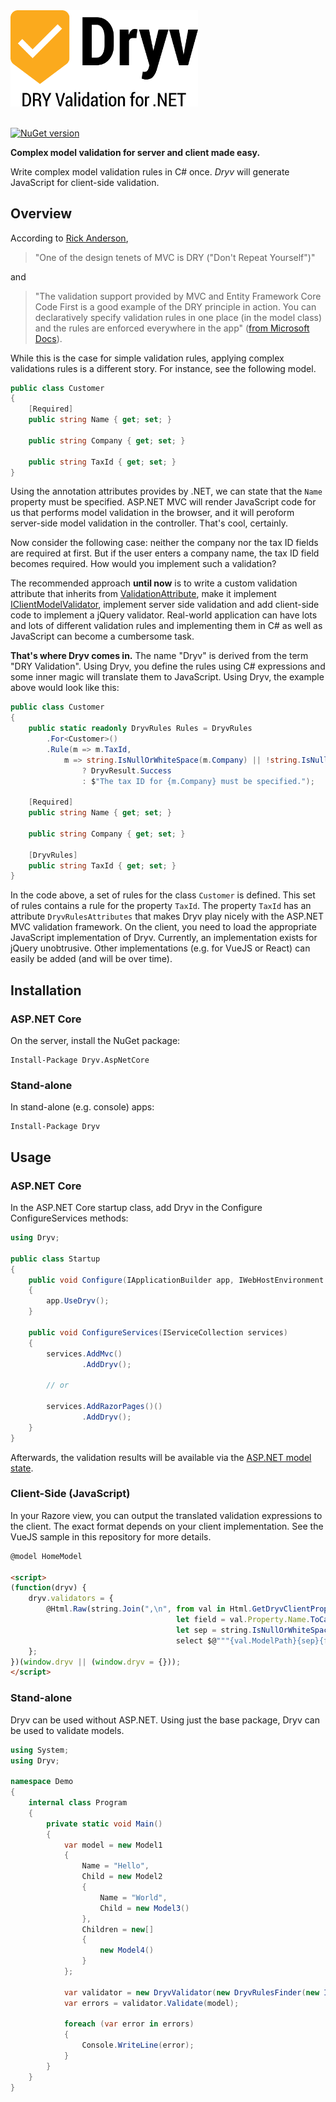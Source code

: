 <img src="logo_slogan.svg" title="Dryv - DRY Validation for ASP.NET MVC and ASP.NET Core" width="300">

<br/>
<br/>

[![NuGet version](https://badge.fury.io/nu/dryv.svg)](https://badge.fury.io/nu/dryv) 

**Complex model validation for server and client made easy.**

Write complex model validation rules in C# once.
_Dryv_ will generate JavaScript for client-side validation.

## Overview
According to [Rick Anderson](https://twitter.com/RickAndMSFT), 

> "One of the design tenets of MVC is DRY ("Don't Repeat Yourself")"

and

> "The validation support provided by MVC and Entity Framework Core Code First is a good example of the DRY principle in action. 
You can declaratively specify validation rules in one place (in the model class) and the rules are enforced everywhere in the app" ([from Microsoft Docs](https://docs.microsoft.com/en-us/aspnet/core/tutorials/first-mvc-app-xplat/validation)).


While this is the case for simple validation rules, applying complex validations rules is a different story. For instance, see the following model.

```csharp
public class Customer
{
    [Required]
    public string Name { get; set; }

    public string Company { get; set; }

    public string TaxId { get; set; }
}
```

Using the annotation attributes provides by .NET, we can state that the `Name` property must be specified. ASP.NET MVC will render JavaScript code for us that performs model validation in the browser, and it will peroform server-side model validation in the controller. That's cool, certainly. 

Now consider the following case: neither the company nor the tax ID fields are required at first. But if the user enters a company name, the tax ID field becomes required. How would you implement such a validation?

The recommended approach **until now** is to write a custom validation attribute that inherits from [ValidationAttribute](https://docs.microsoft.com/en-us/dotnet/api/system.componentmodel.dataannotations.validationattribute?view=netframework-4.7.1), make it implement [IClientModelValidator](https://docs.microsoft.com/en-us/dotnet/api/microsoft.aspnetcore.mvc.modelbinding.validation.iclientmodelvalidator.addvalidation?view=aspnetcore-2.0), implement server side validation and add client-side code to implement a jQuery validator. Real-world application can have lots and lots of different validation rules and implementing them in C# as well as JavaScript can become a cumbersome task.

**That's where Dryv comes in.** The name "Dryv" is derived from the term "DRY Validation". Using Dryv, you define the rules using C# expressions and some inner magic will translate them to JavaScript. Using Dryv, the example above would look like this:

```csharp
public class Customer
{
    public static readonly DryvRules Rules = DryvRules
        .For<Customer>()
        .Rule(m => m.TaxId,
            m => string.IsNullOrWhiteSpace(m.Company) || !string.IsNullOrWhiteSpace(m.TaxId)
                ? DryvResult.Success
                : $"The tax ID for {m.Company} must be specified.");

    [Required]
    public string Name { get; set; }

    public string Company { get; set; }

    [DryvRules]
    public string TaxId { get; set; }
}
```

In the code above, a set of rules for the class `Customer` is defined. This set of rules contains a rule for the property `TaxId`. The property `TaxId` has an attribute `DryvRulesAttributes` that makes Dryv play nicely with the ASP.NET MVC validation framework. On the client, you need to load the appropriate JavaScript implementation of Dryv. Currently, an implementation exists for jQuery unobtrusive. Other implementations (e.g. for VueJS or React) can easily be added (and will be over time). 

## Installation
### ASP.NET Core
On the server, install the NuGet package:
```
Install-Package Dryv.AspNetCore 
```

### Stand-alone
In stand-alone (e.g. console) apps:
```
Install-Package Dryv
```

## Usage
### ASP.NET Core

In the ASP.NET Core startup class, add Dryv in the Configure ConfigureServices methods:

```csharp
using Dryv;

public class Startup
{
    public void Configure(IApplicationBuilder app, IWebHostEnvironment env)
    {
        app.UseDryv();
    }

    public void ConfigureServices(IServiceCollection services)
    {
        services.AddMvc()
                .AddDryv();
        
        // or

        services.AddRazorPages()()
                .AddDryv();
    }
}
```

Afterwards, the validation results will be available via the [ASP.NET model state](https://docs.microsoft.com/en-us/aspnet/core/mvc/models/validation?view=aspnetcore-3.1).

### Client-Side (JavaScript)
In your Razore view, you can output the translated validation expressions to the client. The exact format depends on your client implementation. See the VueJS sample in this repository for more details.
``` html
@model HomeModel

<script>
(function(dryv) {
    dryv.validators = {
        @Html.Raw(string.Join(",\n", from val in Html.GetDryvClientPropertyValidations()
                                     let field = val.Property.Name.ToCamelCase()
                                     let sep = string.IsNullOrWhiteSpace(val.ModelPath) ? string.Empty : "."
                                     select $@"""{val.ModelPath}{sep}{field}"": {val.ValidationFunction}"))
    };
})(window.dryv || (window.dryv = {}));
</script>
```

### Stand-alone
Dryv can be used without ASP.NET. Using just the base package, Dryv can be used to validate models.
```csharp
using System;
using Dryv;

namespace Demo
{
    internal class Program
    {
        private static void Main()
        {
            var model = new Model1
            {
                Name = "Hello",
                Child = new Model2
                {
                    Name = "World",
                    Child = new Model3()
                },
                Children = new[]
                {
                    new Model4()
                }
            };

            var validator = new DryvValidator(new DryvRulesFinder(new InMemoryCache()), new DryvServerRuleEvaluator());
            var errors = validator.Validate(model);

            foreach (var error in errors)
            {
                Console.WriteLine(error);
            }
        }
    }
}
```




